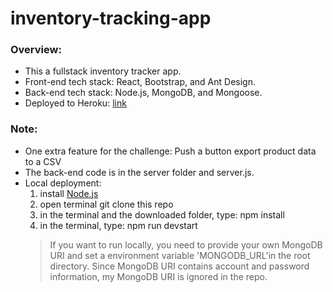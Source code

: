 # inventory-tracking-app

### Overview:
* This a fullstack inventory tracker app.
* Front-end tech stack: React, Bootstrap, and Ant Design.
* Back-end tech stack: Node.js, MongoDB, and Mongoose.
* Deployed to Heroku: [link](https://shawn-inventory-tracker-app.herokuapp.com/)



### Note:
* One extra feature for the challenge: Push a button export product data to a CSV
* The back-end code is in the server folder and server.js.
* Local deployment:
  1. install [Node.js](https://nodejs.org/en/download/)
  2. open terminal git clone this repo
  3. in the terminal and the downloaded folder, type: npm install
  4. in the terminal, type: npm run devstart
  > If you want to run locally, you need to provide your own MongoDB URI and set a environment variable 'MONGODB_URL'in the root directory.
  > Since MongoDB URI contains account and password information, my MongoDB URI is ignored in the repo.
